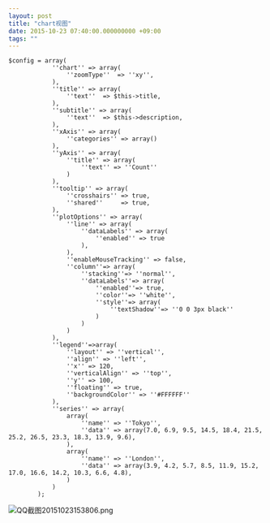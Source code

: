 ```yaml
---
layout: post
title: "chart视图"
date: 2015-10-23 07:40:00.000000000 +09:00
tags: ""
---
```

    $config = array(
                ''chart'' => array(
                    ''zoomType''  => ''xy'',
                ),
                ''title'' => array(
                    ''text''  => $this->title,
                ),
                ''subtitle'' => array(
                    ''text''  => $this->description,
                ),
                ''xAxis'' => array(
                    ''categories'' => array()
                ),
                ''yAxis'' => array(
                    ''title'' => array(
                        ''text'' => ''Count''
                    )
                ),
                ''tooltip'' => array(
                    ''crosshairs'' => true,
                    ''shared''     => true,
                ),
                ''plotOptions'' => array(
                    ''line'' => array(
                        ''dataLabels'' => array(
                            ''enabled'' => true
                        ),
                    ),
                    ''enableMouseTracking'' => false,
                    ''column''=> array(
                        ''stacking''=> ''normal'',
                        ''dataLabels''=> array(
                            ''enabled''=> true,
                            ''color''=> ''white'',
                            ''style''=> array(
                                ''textShadow''=> ''0 0 3px black''
                            )
                        )
                    )
                ),
                ''legend''=>array(
                    ''layout'' => ''vertical'',
                    ''align'' => ''left'',
                    ''x'' => 120,
                    ''verticalAlign'' => ''top'',
                    ''y'' => 100,
                    ''floating'' => true,
                    ''backgroundColor'' => ''#FFFFFF''
                ),
                ''series'' => array(
                    array(
                        ''name'' => ''Tokyo'',
                        ''data'' => array(7.0, 6.9, 9.5, 14.5, 18.4, 21.5, 25.2, 26.5, 23.3, 18.3, 13.9, 9.6),
                    ),
                    array(
                        ''name'' => ''London'',
                        ''data'' => array(3.9, 4.2, 5.7, 8.5, 11.9, 15.2, 17.0, 16.6, 14.2, 10.3, 6.6, 4.8),
                    )
                )
            );

![QQ截图20151023153806.png](https://o8ekw8sx0.qnssl.com/upload/201510/XI4pk3WyLBcsAJumM0-bpJYYZWRYMRZU.png "QQ截图20151023153806.png")